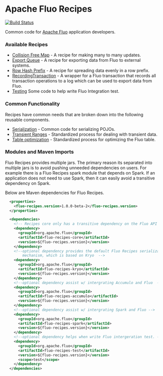 # Apache Fluo Recipes

[![Build Status](https://travis-ci.org/apache/fluo-recipes.svg?branch=master)](https://travis-ci.org/apache/fluo-recipes)

Common code for [Apache Fluo][fluo] application developers.  

### Available Recipes

* [Collision Free Map][cfm] - A recipe for making many to many updates.
* [Export Queue][export-q] - A recipe for exporting data from Fluo to external systems.
* [Row Hash Prefix][row-hasher] - A recipe for spreading data evenly in a row prefix.
* [RecordingTransaction][recording-tx] - A wrapper for a Fluo transaction that records all transaction
operations to a log which can be used to export data from Fluo.
* [Testing][testing] Some code to help write Fluo Integration test.

### Common Functionality

Recipes have common needs that are broken down into the following reusable components.

* [Serialization][serialization] - Common code for serializing POJOs. 
* [Transient Ranges][transient] - Standardized process for dealing with transient data.
* [Table optimization][optimization] - Standardized process for optimizing the Fluo table.

### Modules and Maven Imports

Fluo Recipes provides multiple jars.  The primary reason its separated
into multiple jars is to avoid pushing unneeded dependencies on users.   For
example there is a Fluo Recipes spark module that depends on Spark.  If an
application does not need to use Spark, then it can easily avoid a transitive
dependency on Spark.

Below are Maven dependencies for Fluo Recipes.

```xml
  <properties>
    <fluo-recipes.version>1.0.0-beta-2</fluo-recipes.version>
  </properties>

  <dependencies>
    <!-- Recipes core only has a transitive dependency on the Fluo API -->
    <dependency>
      <groupId>org.apache.fluo</groupId>
      <artifactId>fluo-recipes-core</artifactId>
      <version>${fluo-recipes.version}</version>
    </dependency>
    <!--optional dependency provides the default Fluo Recipes serialization
        mechanism, which is based on Kryo  -->
    <dependency>
      <groupId>org.apache.fluo</groupId>
      <artifactId>fluo-recipes-kryo</artifactId>
      <version>${fluo-recipes.version}</version>
    </dependency>
    <!--optional dependency assist w/ intergrating Accumulo and Fluo  -->
    <dependency>
      <groupId>org.apache.fluo</groupId>
      <artifactId>fluo-recipes-accumulo</artifactId>
      <version>${fluo-recipes.version}</version>
    </dependency>
    <!--optional dependency assist w/ intergrating Spark and Fluo -->
    <dependency>
      <groupId>org.apache.fluo</groupId>
      <artifactId>fluo-recipes-spark</artifactId>
      <version>${fluo-recipes.version}</version>
    </dependency>
    <!--optional dependency helps when write Fluo intergeration test. -->
    <dependency>
      <groupId>org.apache.fluo</groupId>
      <artifactId>fluo-recipes-test</artifactId>
      <version>${fluo-recipes.version}</version>
      <scope>test</scope>
    </dependency>
  </dependencies>
```

[fluo]: https://fluo.apache.org/
[cfm]: docs/cfm.md
[export-q]: docs/export-queue.md
[recording-tx]: docs/recording-tx.md
[serialization]: docs/serialization.md
[transient]: docs/transient.md
[optimization]: docs/table-optimization.md
[row-hasher]: docs/row-hasher.md
[testing]: docs/testing.md
